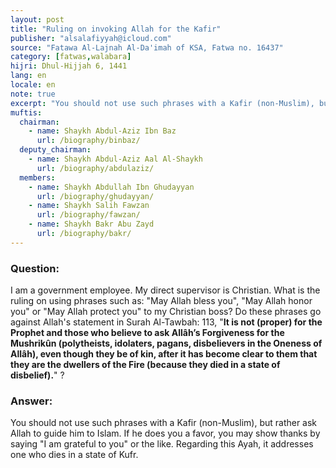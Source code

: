 ```yaml
---
layout: post
title: "Ruling on invoking Allah for the Kafir"
publisher: "alsalafiyyah@icloud.com"
source: "Fatawa Al-Lajnah Al-Da'imah of KSA, Fatwa no. 16437"
category: [fatwas,walabara]
hijri: Dhul-Hijjah 6, 1441
lang: en
locale: en
note: true
excerpt: "You should not use such phrases with a Kafir (non-Muslim), but rather ask Allah to guide him to Islam."
muftis:
  chairman: 
    - name: Shaykh Abdul-Aziz Ibn Baz
      url: /biography/binbaz/
  deputy_chairman: 
    - name: Shaykh Abdul-Aziz Aal Al-Shaykh
      url: /biography/abdulaziz/
  members: 
    - name: Shaykh Abdullah Ibn Ghudayyan
      url: /biography/ghudayyan/
    - name: Shaykh Salih Fawzan
      url: /biography/fawzan/
    - name: Shaykh Bakr Abu Zayd
      url: /biography/bakr/
---
```


### Question: 

I am a government employee. My direct supervisor is Christian. What is the ruling on using phrases such as: "May Allah bless you", "May Allah honor you" or "May Allah protect you" to my Christian boss? Do these phrases go against Allah's statement in Surah Al-Tawbah: 113, "**It is not (proper) for the Prophet and those who believe to ask Allâh’s Forgiveness for the Mushrikûn (polytheists, idolaters, pagans, disbelievers in the Oneness of Allâh), even though they be of kin, after it has become clear to them that they are the dwellers of the Fire (because they died in a state of disbelief).**" ?

### Answer:

You should not use such phrases with a Kafir (non-Muslim), but rather ask Allah to guide him to Islam. If he does you a favor, you may show thanks by saying "I am grateful to you" or the like. Regarding this Ayah, it addresses one who dies in a state of Kufr.
